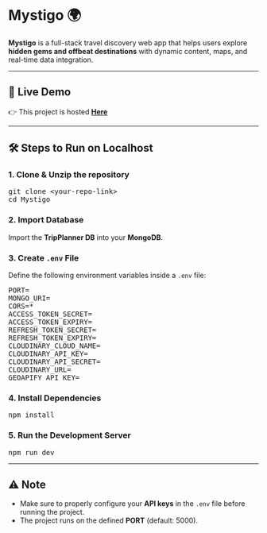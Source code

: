 <h1>Mystigo 🌍</h1>

<p><b>Mystigo</b> is a full-stack travel discovery web app that helps users explore <b>hidden gems and offbeat destinations</b> with dynamic content, maps, and real-time data integration.</p>

<hr>

<h2>🚀 Live Demo</h2>
<p>👉 This project is hosted <b><a href="https://govinda-mystigo.onrender.com/">Here</a></b></p>

<hr>

<h2>🛠️ Steps to Run on Localhost</h2>

<h3>1. Clone & Unzip the repository</h3>
<pre>
git clone &lt;your-repo-link&gt;
cd Mystigo
</pre>

<h3>2. Import Database</h3>
<p>Import the <b>TripPlanner DB</b> into your <b>MongoDB</b>.</p>

<h3>3. Create <code>.env</code> File</h3>
<p>Define the following environment variables inside a <code>.env</code> file:</p>

<pre>
PORT=
MONGO_URI=
CORS=*
ACCESS_TOKEN_SECRET=
ACCESS_TOKEN_EXPIRY=
REFRESH_TOKEN_SECRET=
REFRESH_TOKEN_EXPIRY=
CLOUDINARY_CLOUD_NAME=
CLOUDINARY_API_KEY=
CLOUDINARY_API_SECRET=
CLOUDINARY_URL=
GEOAPIFY_API_KEY=
</pre>

<h3>4. Install Dependencies</h3>
<pre>
npm install
</pre>

<h3>5. Run the Development Server</h3>
<pre>
npm run dev
</pre>

<hr>

<h2>⚠️ Note</h2>
<ul>
  <li>Make sure to properly configure your <b>API keys</b> in the <code>.env</code> file before running the project.</li>
  <li>The project runs on the defined <b>PORT</b> (default: 5000).</li>
</ul>
